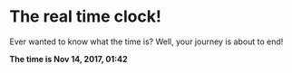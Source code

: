 # The real time clock!

Ever wanted to know what the time is? Well, your journey is about to end!

**The time is Nov 14, 2017, 01:42**